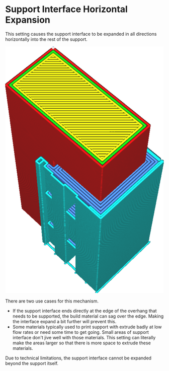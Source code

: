 Support Interface Horizontal Expansion
====
This setting causes the support interface to be expanded in all directions horizontally into the rest of the support.

<!--screenshot {
"image_path": "support_interface_offset.png",
"models": [{"script": "f.scad"}],
"camera_position": [45, 45, 133],
"settings": {
    "support_enable": true,
    "support_interface_enable": true,
    "support_offset": 2,
    "support_interface_offset": 1
},
"colours": 64
}-->
![The support interface is expanded into the support](images/support_interface_offset.png)

There are two use cases for this mechanism.
* If the support interface ends directly at the edge of the overhang that needs to be supported, the build material can sag over the edge. Making the interface expand a bit further will prevent this.
* Some materials typically used to print support with extrude badly at low flow rates or need some time to get going. Small areas of support interface don't jive well with those materials. This setting can literally make the areas larger so that there is more space to extrude these materials.

Due to technical limitations, the support interface cannot be expanded beyond the support itself.